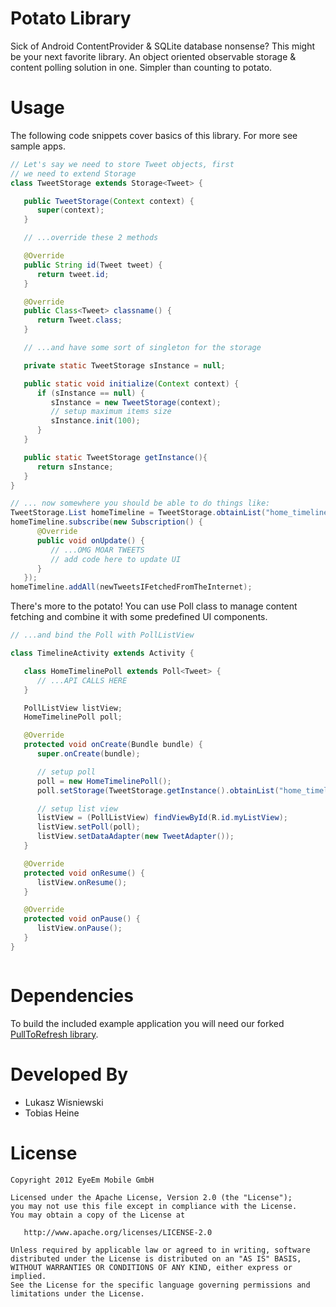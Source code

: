 Potato Library
=================

Sick of Android ContentProvider & SQLite database nonsense? This might be your next
favorite library. An object oriented observable storage & content polling
solution in one. Simpler than counting to potato.

Usage
============
The following code snippets cover basics of this library. For more see
sample apps.
``` java
// Let's say we need to store Tweet objects, first
// we need to extend Storage
class TweetStorage extends Storage<Tweet> {

   public TweetStorage(Context context) {
      super(context);
   }

   // ...override these 2 methods

   @Override
   public String id(Tweet tweet) {
      return tweet.id;
   }

   @Override
   public Class<Tweet> classname() {
      return Tweet.class;
   }

   // ...and have some sort of singleton for the storage

   private static TweetStorage sInstance = null;

   public static void initialize(Context context) {
      if (sInstance == null) {
         sInstance = new TweetStorage(context);
         // setup maximum items size
         sInstance.init(100);
      }
   }

   public static TweetStorage getInstance(){
      return sInstance;
   }
}

// ... now somewhere you should be able to do things like:
TweetStorage.List homeTimeline = TweetStorage.obtainList("home_timeline");
homeTimeline.subscribe(new Subscription() {
      @Override
      public void onUpdate() {
         // ...OMG MOAR TWEETS
         // add code here to update UI
      }
   });
homeTimeline.addAll(newTweetsIFetchedFromTheInternet);
```

There's more to the potato! You can use Poll class to manage content fetching
and combine it with some predefined UI components.

``` java
// ...and bind the Poll with PollListView

class TimelineActivity extends Activity {

   class HomeTimelinePoll extends Poll<Tweet> {
      // ...API CALLS HERE
   }

   PollListView listView;
   HomeTimelinePoll poll;

   @Override
   protected void onCreate(Bundle bundle) {
      super.onCreate(bundle);

      // setup poll
      poll = new HomeTimelinePoll();
      poll.setStorage(TweetStorage.getInstance().obtainList("home_timeline"));

      // setup list view
      listView = (PollListView) findViewById(R.id.myListView);
      listView.setPoll(poll);
      listView.setDataAdapter(new TweetAdapter());
   }

   @Override
   protected void onResume() {
      listView.onResume();
   }

   @Override
   protected void onPause() {
      listView.onPause();
   }
}



```

Dependencies
============

To build the included example application you will need our forked [PullToRefresh library](https://github.com/eyeem/Android-PullToRefresh).

Developed By
============

* Lukasz Wisniewski
* Tobias Heine

License
=======

    Copyright 2012 EyeEm Mobile GmbH

    Licensed under the Apache License, Version 2.0 (the "License");
    you may not use this file except in compliance with the License.
    You may obtain a copy of the License at

       http://www.apache.org/licenses/LICENSE-2.0

    Unless required by applicable law or agreed to in writing, software
    distributed under the License is distributed on an "AS IS" BASIS,
    WITHOUT WARRANTIES OR CONDITIONS OF ANY KIND, either express or implied.
    See the License for the specific language governing permissions and
    limitations under the License.
